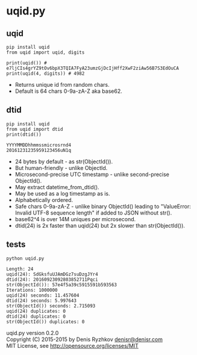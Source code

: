 uqid.py
=======

uqid
----

    pip install uqid
    from uqid import uqid, digits

    print(uqid()) # e7ljCIs4grYZ9tOv6bpX3TQIA7FyA23umzGjDcIjHff2XwF2ziAw56B7S3EdOuCA
    print(uqid(4, digits)) # 4982

* Returns unique id from random chars.
* Default is 64 chars 0-9a-zA-Z aka base62.

dtid
----

    pip install uqid
    from uqid import dtid
    print(dtid())

    YYYYMMDDhhmmssmicrosrnd4
    20161231235959123456uN1q

* 24 bytes by default - as str(ObjectId()).
* But human-friendly - unlike ObjectId.
* Microsecond-precise UTC timestamp - unlike second-precise ObjectId().
* May extract datetime_from_dtid().
* May be used as a log timestamp as is.
* Alphabetically ordered.
* Safe chars 0-9a-zA-Z - unlike binary ObjectId() leading to "ValueError: Invalid UTF-8 sequence length" if added to JSON without str().
* base62^4 is over 14M uniques per microsecond.
* dtid(24) is 2x faster than uqid(24) but 2x slower than str(ObjectId()).

tests
-----

    python uqid.py

    Length: 24
    uqid(24): SdGksfuUJAmDGz7suDzgJYr4
    dtid(24): 20160923092803852711Pqci
    str(ObjectId()): 57e4f5a39c5915591b593563
    Iterations: 1000000
    uqid(24) seconds: 11.457604
    dtid(24) seconds: 5.997643
    str(ObjectId()) seconds: 2.715093
    uqid(24) duplicates: 0
    dtid(24) duplicates: 0
    str(ObjectId()) duplicates: 0

uqid.py version 0.2.0  
Copyright (C) 2015-2015 by Denis Ryzhkov <denisr@denisr.com>  
MIT License, see http://opensource.org/licenses/MIT
